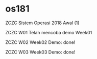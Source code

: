 # os181

ZCZC Sistem Operasi 2018 Awal (1)

ZCZC W01 Telah mencoba demo Week01

ZCZC W02 Week02 Demo: done!

ZCZC W03 Week03 Demo: done!
